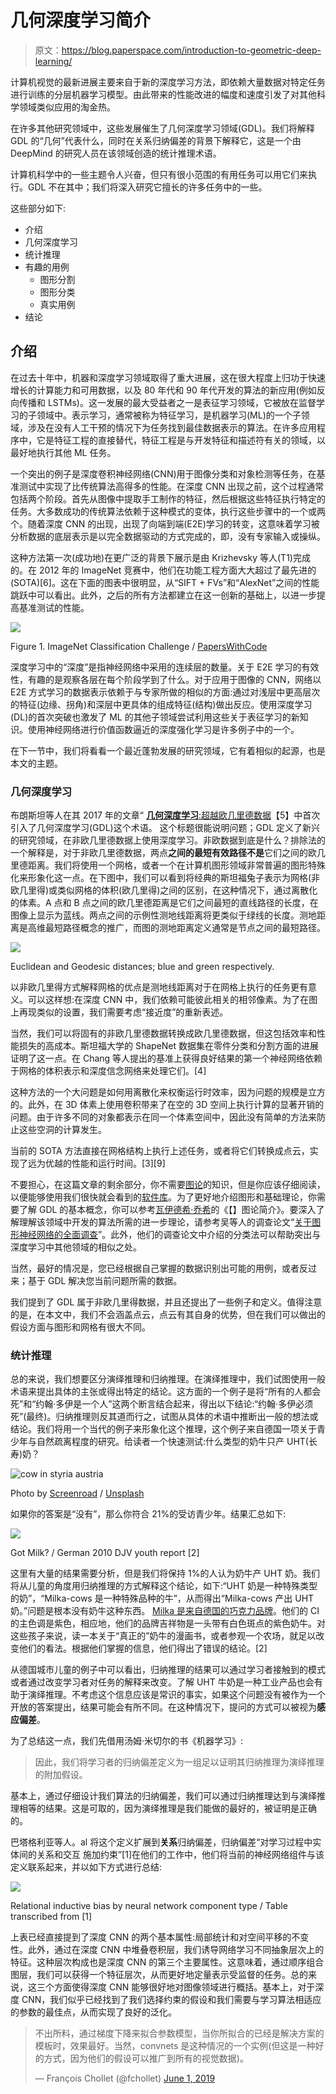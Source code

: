 # 几何深度学习简介

> 原文：<https://blog.paperspace.com/introduction-to-geometric-deep-learning/>

计算机视觉的最新进展主要来自于新的深度学习方法，即依赖大量数据对特定任务进行训练的分层机器学习模型。由此带来的性能改进的幅度和速度引发了对其他科学领域类似应用的淘金热。

在许多其他研究领域中，这些发展催生了几何深度学习领域(GDL)。我们将解释 GDL 的“几何”代表什么，同时在关系归纳偏差的背景下解释它，这是一个由 DeepMind 的研究人员在该领域创造的统计推理术语。

计算机科学中的一些主题令人兴奋，但只有很小范围的有用任务可以用它们来执行。GDL 不在其中；我们将深入研究它擅长的许多任务中的一些。

这些部分如下:

*   介绍
*   几何深度学习
*   统计推理
*   有趣的用例
    *   图形分割
    *   图形分类
    *   真实用例
*   结论

## 介绍

在过去十年中，机器和深度学习领域取得了重大进展，这在很大程度上归功于快速增长的计算能力和可用数据，以及 80 年代和 90 年代开发的算法的新应用(例如反向传播和 LSTMs)。这一发展的最大受益者之一是表征学习领域，它被放在监督学习的子领域中。表示学习，通常被称为特征学习，是机器学习(ML)的一个子领域，涉及在没有人工干预的情况下为任务找到最佳数据表示的算法。在许多应用程序中，它是特征工程的直接替代，特征工程是与开发特征和描述符有关的领域，以最好地执行其他 ML 任务。

一个突出的例子是深度卷积神经网络(CNN)用于图像分类和对象检测等任务，在基准测试中实现了比传统算法高得多的性能。在深度 CNN 出现之前，这个过程通常包括两个阶段。首先从图像中提取手工制作的特征，然后根据这些特征执行特定的任务。大多数成功的传统算法依赖于这种模式的变体，执行这些步骤中的一个或两个。随着深度 CNN 的出现，出现了向端到端(E2E)学习的转变，这意味着学习被分析数据的底层表示是以完全数据驱动的方式完成的，即，没有专家输入或操纵。

这种方法第一次(成功地)在更广泛的背景下展示是由 Krizhevsky 等人(T1)完成的。在 2012 年的 ImageNet 竞赛中，他们在功能工程方面大大超过了最先进的(SOTA)[6]。这在下面的图表中很明显，从“SIFT + FVs”和“AlexNet”之间的性能跳跃中可以看出。此外，之后的所有方法都建立在这一创新的基础上，以进一步提高基准测试的性能。

![](img/34aa9751b3290b48e2064558974e7fc7.png)

Figure 1\. ImageNet Classification Challenge / [PapersWithCode](https://paperswithcode.com/sota/image-classification-on-imagenet)

深度学习中的“深度”是指神经网络中采用的连续层的数量。关于 E2E 学习的有效性，有趣的是观察各层在每个阶段学到了什么。对于应用于图像的 CNN，网络以 E2E 方式学习的数据表示依赖于与专家所做的相似的方面:通过对浅层中更高层次的特征(边缘、拐角)和深层中更具体的组成特征(结构)做出反应。使用深度学习(DL)的首次突破也激发了 ML 的其他子领域尝试利用这些关于表征学习的新知识。使用神经网络进行价值函数逼近的深度强化学习是许多例子中的一个。

在下一节中，我们将看看一个最近蓬勃发展的研究领域，它有着相似的起源，也是本文的主题。

### 几何深度学习

布朗斯坦等人在其 2017 年的文章“ [**几何深度学习**:超越欧几里德数据](https://scholar.google.com/scholar_url?url=https://ieeexplore.ieee.org/abstract/document/7974879/&hl=en&sa=T&oi=gsb&ct=res&cd=0&d=16083123238264716705&ei=GXlqXrGmLYWtmwHg-qrIDw&scisig=AAGBfm1gRjBDiV1FG-cQyo_FQAsLM-BWNQ)【5】中首次引入了几何深度学习(GDL)这个术语。
这个标题很能说明问题；GDL 定义了新兴的研究领域，在非欧几里德数据上使用深度学习。非欧数据到底是什么？排除法的一个解释是，对于非欧几里德数据，两点**之间的最短有效路径不是**它们之间的欧几里德距离。我们将使用一个网格，或者一个在计算机图形领域非常普遍的图形特殊化来形象化这一点。在下图中，我们可以看到将经典的斯坦福兔子表示为网格(非欧几里得)或类似网格的体积(欧几里得)之间的区别，在这种情况下，通过离散化的体素。A 点和 B 点之间的欧几里德距离是它们之间最短的直线路径的长度，在图像上显示为蓝线。两点之间的示例性测地线距离将更类似于绿线的长度。测地距离是高维最短路径概念的推广，而图的测地距离定义通常是节点之间的最短路径。

![](img/0c1c3ae8deaf5f9c1156142a489632e1.png)

Euclidean and Geodesic distances; blue and green respectively.

以非欧几里得方式解释网格的优点是测地线距离对于在网格上执行的任务更有意义。可以这样想:在深度 CNN 中，我们依赖可能彼此相关的相邻像素。为了在图上再现类似的设置，我们需要考虑“接近度”的重新表述。

当然，我们可以将固有的非欧几里德数据转换成欧几里德数据，但这包括效率和性能损失的高成本。斯坦福大学的 ShapeNet 数据集在零件分类和分割方面的进展证明了这一点。在 Chang 等人提出的基准上获得良好结果的第一个神经网络依赖于网格的体积表示和深度信念网络来处理它们。[4]

这种方法的一个大问题是如何用离散化来权衡运行时效率，因为问题的规模是立方的。此外，在 3D 体素上使用卷积带来了在空的 3D 空间上执行计算的显著开销的问题。由于许多不同的对象都表示在同一个体素空间中，因此没有简单的方法来防止这些空洞的计算发生。

当前的 SOTA 方法直接在网格结构上执行上述任务，或者将它们转换成点云，实现了远为优越的性能和运行时间。[3][9]

不要担心，在这篇文章的剩余部分，你不需要[图论](https://en.wikipedia.org/wiki/Graph_theory)的知识，但是你应该仔细阅读，以便能够使用我们很快就会看到的[软件库](https://blog.paperspace.com/geometric-deep-learning-framework-comparison/)。为了更好地介绍图形和基础理论，你需要了解 GDL 的基本概念，你可以参考[瓦伊德希·乔希](https://medium.com/basecs/a-gentle-introduction-to-graph-theory-77969829ead8)的《【】图论简介》。要深入了解理解该领域中开发的算法所需的进一步理论，请参考吴等人的调查论文“[关于图形神经网络的全面调查](https://scholar.google.com/scholar_url?url=https://arxiv.org/abs/1901.00596&hl=en&sa=T&oi=gsb&ct=res&cd=0&d=10891000151054490378&ei=EnhqXsWNKaawmgHg6buAAg&scisig=AAGBfm0QsxkbBpCfZZ9llLilC6K87W1ZTw)”。此外，他们的调查论文中介绍的分类法可以帮助突出与深度学习中其他领域的相似之处。

当然，最好的情况是，您已经根据自己掌握的数据识别出可能的用例，或者反过来；基于 GDL 解决您当前问题所需的数据。

我们提到了 GDL 属于非欧几里得数据，并且还提出了一些例子和定义。值得注意的是，在本文中，我们不会涵盖点云，点云有其自身的优势，但在我们可以做出的假设方面与图形和网格有很大不同。

### 统计推理

总的来说，我们想要区分演绎推理和归纳推理。在演绎推理中，我们试图使用一般术语来提出具体的主张或得出特定的结论。这方面的一个例子是将“所有的人都会死”和“约翰·多伊是一个人”这两个断言结合起来，得出以下结论:“约翰·多伊必须死”(最终)。归纳推理则反其道而行之，试图从具体的术语中推断出一般的想法或结论。我们将用一个当代的例子来形象化这个推理，这个例子来自德国一项关于青少年与自然疏离程度的研究。给读者一个快速测试:什么类型的奶牛只产 UHT(长寿)奶？

![cow in styria austria](img/de3308c98777edae8dea30bee21a87f1.png)

Photo by [Screenroad](https://unsplash.com/@screenroad?utm_source=ghost&utm_medium=referral&utm_campaign=api-credit) / [Unsplash](https://unsplash.com/?utm_source=ghost&utm_medium=referral&utm_campaign=api-credit)

如果你的答案是“没有”，那么你符合 21%的受访青少年。结果汇总如下:

![](img/92a89cfc671b05dc8f7593ee05ab3808.png)

Got Milk? / German 2010 DJV youth report [2]

这里有大量的结果需要分析，但是我们将保持 1%的人认为奶牛产 UHT 奶。我们将从儿童的角度用归纳推理的方式解释这个结论，如下:“UHT 奶是一种特殊类型的奶”，“Milka-cows 是一种特殊品种的牛”，从而得出“Milka-cows 产出 UHT 奶。”问题是根本没有奶牛这种东西。 [Milka 是来自德国的巧克力品牌](https://www.milka.de/)。他们的 CI 的主色调是紫色，相应地，他们的品牌吉祥物是一头带有白色斑点的紫色奶牛。对这些孩子来说，读一本关于“真正的”奶牛的漫画书，或者参观一个农场，就足以改变他们的看法。根据他们掌握的信息，他们得出了错误的结论。[2]

从德国城市儿童的例子中可以看出，归纳推理的结果可以通过学习者接触到的模式或者通过改变学习者对任务的解释来改变。了解 UHT 牛奶是一种工业产品也会有助于演绎推理。不考虑这个信息应该是常识的事实，如果这个问题没有被作为一个开放的答案提出，结果可能会有所不同。在这种情况下，提问的方式可以被视为**感应偏差**。

为了总结这一点，我们先借用汤姆·米切尔的书《机器学习》:

> 因此，我们将学习者的归纳偏差定义为一组足以证明其归纳推理为演绎推理的附加假设。

基本上，通过仔细设计我们算法的归纳偏差，我们可以通过归纳推理达到与演绎推理相等的结果。这是可取的，因为演绎推理是我们能做的最好的，被证明是正确的。

巴塔格利亚等人。al 将这个定义扩展到**关系**归纳偏差，归纳偏差“对学习过程中实体间的关系和交互
施加约束”[1]在他们的工作中，他们将当前的神经网络组件与该定义联系起来，并以如下方式进行总结:

![](img/c97ec2d2995b86a36f7ba63edd2cb81e.png)

Relational inductive bias by neural network component type / Table transcribed from [1]

上表已经直接提到了深度 CNN 的两个基本属性:局部统计和对空间平移的不变性。此外，通过在深度 CNN 中堆叠卷积层，我们诱导网络学习不同抽象层次上的特征。这种层次构成也是深度 CNN 的第三个主要属性。这意味着，通过顺序组合图层，我们可以获得一个特征层次，从而更好地定量表示受监督的任务。总的来说，这三个方面使得深度 CNN 能够很好地对图像领域进行概括。基本上，对于深度 CNN，我们似乎已经找到了我们选择约束的假设和我们需要与学习算法相适应的参数的最佳点，从而实现了良好的泛化。

> 不出所料，通过梯度下降来拟合参数模型，当你所拟合的已经是解决方案的模板时，效果最好。当然，convnets 是这种情况的一个实例(但这是一种好的方式，因为他们的假设可以推广到所有的视觉数据)。
> 
> — François Chollet (@fchollet) [June 1, 2019](https://twitter.com/fchollet/status/1134965806851166208?ref_src=twsrc%5Etfw)